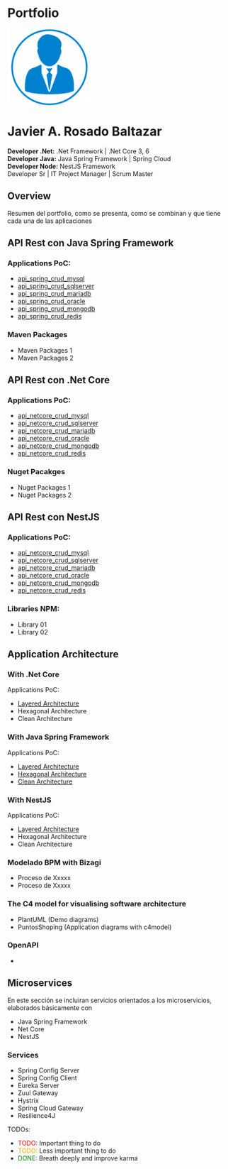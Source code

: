 # Portfolio
![Photo](images/photo-short.png)

<h1>Javier A. Rosado Baltazar</h1>  

**Developer .Net:** .Net Framework | .Net Core 3, 6  
**Developer Java:** Java Spring Framework | Spring Cloud  
**Developer Node:** NestJS Framework  
Developer Sr | IT Project Manager | Scrum Master  

## Overview
Resumen del portfolio, como se presenta, como se combinan y que tiene cada una de las aplicaciones


## API Rest con Java Spring Framework
### Applications PoC:
+ [api_spring_crud_mysql](https://github.com/jrosadob-portfolio/api_spring_crud_mysql.git "Repository")
+ [api_spring_crud_sqlserver](https://github.com/jrosadob/jrosadob.github.io/blob/main/README.md "Repository")
+ [api_spring_crud_mariadb](https://ejemplo.com/ "Repository")
+ [api_spring_crud_oracle](https://ejemplo.com/ "Repository")
+ [api_spring_crud_mongodb](https://ejemplo.com/ "Repository")
+ [api_spring_crud_redis  ](https://ejemplo.com/ "Repository")
### Maven Packages
+ Maven Packages 1
+ Maven Packages 2

## API Rest con .Net Core
### Applications PoC:
+ [api_netcore_crud_mysql](https://ejemplo.com/ "Repository")
+ [api_netcore_crud_sqlserver](https://ejemplo.com/ "Repository")
+ [api_netcore_crud_mariadb](https://ejemplo.com/ "Repository")
+ [api_netcore_crud_oracle](https://ejemplo.com/ "Repository")
+ [api_netcore_crud_mongodb](https://ejemplo.com/ "Repository")
+ [api_netcore_crud_redis](https://ejemplo.com/ "Repository")
### Nuget Pacakges
+ Nuget Packages 1
+ Nuget Packages 2

## API Rest con NestJS
### Applications PoC:
+ [api_netcore_crud_mysql](https://ejemplo.com/ "Repository")
+ [api_netcore_crud_sqlserver](https://ejemplo.com/ "Repository")
+ [api_netcore_crud_mariadb](https://ejemplo.com/ "Repository")
+ [api_netcore_crud_oracle](https://ejemplo.com/ "Repository")
+ [api_netcore_crud_mongodb](https://ejemplo.com/ "Repository")
+ [api_netcore_crud_redis](https://ejemplo.com/ "Repository")
### Libraries NPM:
+ Library 01
+ Library 02

## Application Architecture
### With .Net Core
Applications PoC:
+ [Layered Architecture](https://ejemplo.com/ "Repository")
+ Hexagonal Architecture
+ Clean Architecture
### With Java Spring Framework
Applications PoC:
+ [Layered Architecture](https://ejemplo.com/ "Repository")
+ [Hexagonal Architecture](https://ejemplo.com/ "Repository")
+ [Clean Architecture](https://ejemplo.com/ "Repository")
### With NestJS 
Applications PoC:
+ [Layered Architecture](https://ejemplo.com/ "Repository")
+ Hexagonal Architecture
+ Clean Architecture
### Modelado BPM with Bizagi
+ Proceso de Xxxxx
+ Proceso de Xxxxx
### The C4 model for visualising software architecture
+ PlantUML (Demo diagrams)
+ PuntosShoping (Application diagrams with c4model)
### OpenAPI
+ 

## Microservices
En este sección se incluiran servicios orientados a los microservicios, elaborados básicamente con
+ Java Spring Framework
+ Net Core
+ NestJS  
### Services
+ Spring Config Server
+ Spring Config Client
+ Eureka Server
+ Zuul Gateway
+ Hystrix
+ Spring Cloud Gateway
+ Resilience4J

TODOs:
- <r>TODO:</r> Important thing to do
- <o>TODO:</o> Less important thing to do
- <g>DONE:</g> Breath deeply and improve karma

<style>
r { color: Red }
o { color: Orange }
g { color: Green }
</style>